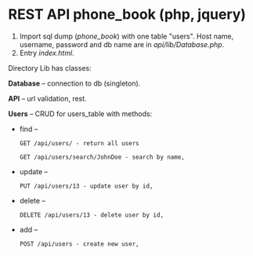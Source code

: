 # REST API phone_book (php, jquery)

1.	Import sql dump (*phone_book*) with one table "users". Host name, username, password and db name are in *api/lib/Database.php*.
2.	Entry *index.html*.

Directory Lib has classes:

**Database** – connection to db (singleton).
 
**API** – url validation, rest.
 
**Users** – CRUD for users_table with methods:
 
* find – 

      GET /api/users/ - return all users
         
      GET /api/users/search/JohnDoe - search by name,
* update – 

      PUT /api/users/13 - update user by id, 
* delete – 

      DELETE /api/users/13 - delete user by id, 
* add – 

      POST /api/users - create new user, 
